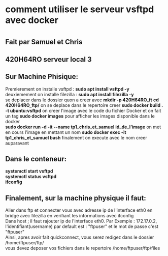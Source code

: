 <h1> comment utiliser le serveur vsftpd avec docker <h1>
  
## Fait par Samuel et Chris
## 420H64RO serveur local 3


## Sur Machine Phisique:
Premierement on installe vsftpd : **sudo apt install vsftpd -y**  
deuxiemement on installe filezilla : **sudo apt install filezilla -y**  
se deplacer dans le dossier quon a creer avec **mkdir -p 420H64RO_ft**
**cd 420H64RO_ftp/**  on se deplace dans le repertoire creer
**sudo docker build . -t ubuntu:vsftpd**  on creer l'image avec le code du fichier Docker et on fait un tag
**sudo docker images** pour afficher les images disponible dans le docker  
**sudo docker run -d -it --name tp1_chris_et_samuel id_de_l’image** on met en cours l'image en mettant un nom
**sudo docker exec -it tp1_chris_et_samuel bash**  finalement on execute avec le nom creer auparavant

## Dans le conteneur:
**systemctl start vsftpd**  
**systemctl status vsftpd**  
**ifconfig**  

## Finalement, sur la machine physique il faut:
Aller dans ftp et connecter vous avec adresse ip de l'interface eth0 en bridge avec filezilla en verifiant les informations avec ifconfig  
Dans host ; il faut rajouter ip de l'interface eth0. Par Exemple : 172.17.0.2,  
l'identifiant(username) par default est : "ftpuser" et le mot de passe c'est "ftpuser"  
Ainsi, apres avoir fait quickconnect, vous serez redigez dans le dossier /home/ftpuser/ftp/  
vous devez deposer vos fichiers dans le repertoire /home/ftpuser/ftp/files  

